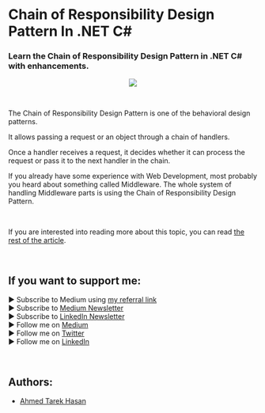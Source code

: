 <link rel="canonical" href="https://levelup.gitconnected.com/chain-of-responsibility-design-pattern-in-net-c-666bb4dc2816?sk=d34d96977426afead785cc1043b3a066" />

# Chain of Responsibility Design Pattern In .NET C#
### Learn the Chain of Responsibility Design Pattern in .NET C# with enhancements.

<p align="center">
  <img src="https://cdn-images-1.medium.com/max/1500/1*s7IxJ7Xc2UHa-3tvP0smyw.jpeg">
</p>

<br/>

<p>
The Chain of Responsibility Design Pattern is one of the behavioral design patterns.
</p>

<p>
It allows passing a request or an object through a chain of handlers.
</p>

<p>
Once a handler receives a request, it decides whether it can process the request or pass it to the next handler in the chain.
</p>

<p>
If you already have some experience with Web Development, most probably you heard about something called Middleware. The whole system of handling Middleware parts is using the Chain of Responsibility Design Pattern.
</p>

<br/>

If you are interested into reading more about this topic, you can read [the rest of the article][Article]. 

<br/>

## If you want to support me:
▶ Subscribe to Medium using [my referral link][Membership]<br/>
▶ Subscribe to [Medium Newsletter][Subscribe]<br/>
▶ Subscribe to [LinkedIn Newsletter][Newsletter]<br/>
▶ Follow me on [Medium][Blog]<br/>
▶ Follow me on [Twitter][Twitter]<br/>
▶ Follow me on [LinkedIn][LinkedIn]

<br/>

## Authors:
* [Ahmed Tarek Hasan]


[Ahmed Tarek Hasan]: https://medium.com/@eng_ahmed.tarek
[Blog]: https://medium.com/@eng_ahmed.tarek
[Membership]: https://medium.com/@eng_ahmed.tarek/membership
[Subscribe]: https://medium.com/subscribe/@eng_ahmed.tarek
[Twitter]: https://twitter.com/AhmedTarekHasa1
[LinkedIn]: https://www.linkedin.com/in/atarekhasan/
[Friend Links]: https://www.linkedin.com/feed/update/urn:li:activity:6866082670108143616/
[Newsletter]: https://www.linkedin.com/newsletters/development-simply-put-6866647119655247872/
[Article]: https://levelup.gitconnected.com/chain-of-responsibility-design-pattern-in-net-c-666bb4dc2816?sk=d34d96977426afead785cc1043b3a066
